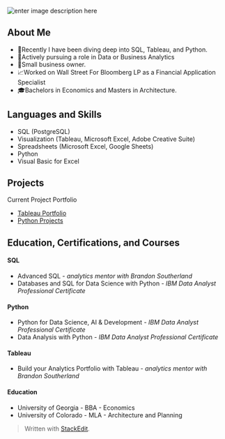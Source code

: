 ![enter image description here](https://media.licdn.com/dms/image/D5616AQF1ZIJ5g50Bsw/profile-displaybackgroundimage-shrink_350_1400/0/1707070239207?e=1714003200&v=beta&t=Xd-O4om8xNY9y9rIZZy72dYr8sLE9ON-8HcC6TclmTw)
## About Me
- :mega:Recently I have been diving deep into SQL, Tableau, and Python.
- :crystal_ball:Actively pursuing a role in Data or Business Analytics
- :triangular_ruler:Small business owner. 
- :chart_with_upwards_trend:Worked on Wall Street For Bloomberg LP as a Financial Application Specialist
- :mortar_board:Bachelors in Economics and Masters in Architecture.

## Languages and Skills
- SQL (PostgreSQL)
-  Visualization (Tableau, Microsoft Excel, Adobe Creative Suite)
- Spreadsheets (Microsoft Excel, Google Sheets)
- Python
- Visual Basic for Excel

## Projects
Current Project Portfolio
- [Tableau Portfolio](https://public.tableau.com/app/profile/mfisher/vizzes)
- [Python Projects](https://github.com/mfisher003/python-class/tree/main)

## Education, Certifications, and Courses
#### SQL
- Advanced SQL - *analytics mentor with Brandon Southerland*
- Databases and SQL for Data Science with Python - *IBM Data Analyst Professional Certificate*
#### Python
- Python for Data Science, AI & Development - *IBM Data Analyst Professional Certificate*
- Data Analysis with Python - *IBM Data Analyst Professional Certificate*
#### Tableau
- Build your Analytics Portfolio with Tableau - *analytics mentor with Brandon Southerland*
#### Education
- University of Georgia - BBA - Economics
- University of Colorado - MLA - Architecture and Planning

> Written with [StackEdit](https://stackedit.io/).
